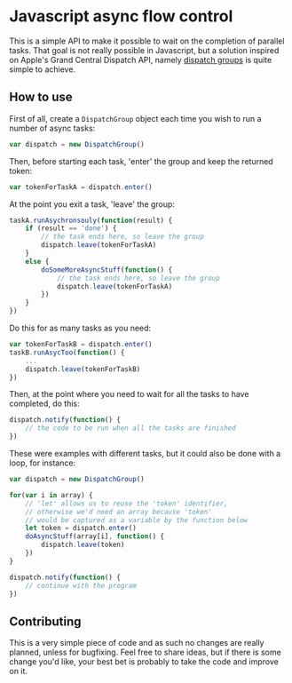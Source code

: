 # Javascript async flow control

This is a simple API to make it possible to wait on the completion of parallel tasks. That goal is not really possible in Javascript, but a solution inspired on Apple's Grand Central Dispatch API, namely [dispatch groups](https://developer.apple.com/library/mac/documentation/Darwin/Reference/ManPages/man3/dispatch_group_notify.3.html) is quite simple to achieve.

## How to use
First of all, create a `DispatchGroup` object each time you wish to run a number of async tasks:

```javascript
var dispatch = new DispatchGroup()
```

Then, before starting each task, 'enter' the group and keep the returned token:

```javascript
var tokenForTaskA = dispatch.enter()
```
    
At the point you exit a task, 'leave' the group:

```javascript
taskA.runAsychronsouly(function(result) {
    if (result == 'done') {
        // the task ends here, so leave the group
        dispatch.leave(tokenForTaskA)
    }
    else {
        doSomeMoreAsyncStuff(function() {
            // the task ends here, so leave the group
            dispatch.leave(tokenForTaskA)
        })
    }
})
```

Do this for as many tasks as you need:

```javascript
var tokenForTaskB = dispatch.enter()
taskB.runAsycToo(function() {
    ...
    dispatch.leave(tokenForTaskB)
})
```

Then, at the point where you need to wait for all the tasks to have completed, do this:

```javascript
dispatch.notify(function() {
    // the code to be run when all the tasks are finished
})
```

These were examples with different tasks, but it could also be done with a loop, for instance:

```javascript
var dispatch = new DispatchGroup()

for(var i in array) {
    // 'let' allows us to reuse the 'token' identifier,
    // otherwise we'd need an array because 'token'
    // would be captured as a variable by the function below
    let token = dispatch.enter()
    doAsyncStuff(array[i], function() {
        dispatch.leave(token)
    })
}

dispatch.notify(function() {
    // continue with the program
})
```

## Contributing
This is a very simple piece of code and as such no changes are really planned, unless for bugfixing. Feel free to share ideas, but if there is some change you'd like, your best bet is probably to take the code and improve on it.
